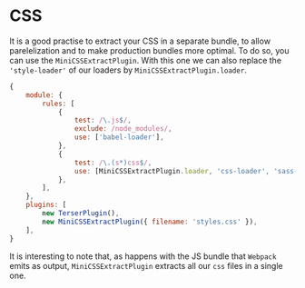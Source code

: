 # CSS

It is a good practise to extract your CSS in a separate bundle, to allow parelelization and to make production bundles more optimal. To do so, you can use the `MiniCSSExtractPlugin`. With this one we can also replace the `'style-loader'` of our loaders by `MiniCSSExtractPlugin.loader`.

```javascript
{
	module: {
		rules: [
			{
				test: /\.js$/,
				exclude: /node_modules/,
				use: ['babel-loader'],
			},
			{
				test: /\.(s*)css$/,
				use: [MiniCSSExtractPlugin.loader, 'css-loader', 'sass-loader'],
			},
		],
	},
	plugins: [
		new TerserPlugin(),
		new MiniCSSExtractPlugin({ filename: 'styles.css' }),
	],
}
```
It is interesting to note that, as happens with the JS bundle that `Webpack` emits as output, `MiniCSSExtractPlugin` extracts all our `css` files in a single one.